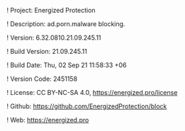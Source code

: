! Project: Energized Protection

! Description: ad.porn.malware blocking.

! Version: 6.32.0810.21.09.245.11

! Build Version: 21.09.245.11

! Build Date: Thu, 02 Sep 21 11:58:33 +06

! Version Code: 2451158

! License: CC BY-NC-SA 4.0, https://energized.pro/license

! Github: https://github.com/EnergizedProtection/block

! Web: https://energized.pro
